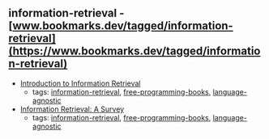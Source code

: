 information-retrieval - [www.bookmarks.dev/tagged/information-retrieval](https://www.bookmarks.dev/tagged/information-retrieval) 
---
* [Introduction to Information Retrieval](http://nlp.stanford.edu/IR-book/information-retrieval-book.html)
    * tags: [information-retrieval](../tags/information-retrieval.md), [free-programming-books](../tags/free-programming-books.md), [language-agnostic](../tags/language-agnostic.md)
* [Information Retrieval: A Survey](http://www.csee.umbc.edu/csee/research/cadip/readings/IR.report.120600.book.pdf)
    * tags: [information-retrieval](../tags/information-retrieval.md), [free-programming-books](../tags/free-programming-books.md), [language-agnostic](../tags/language-agnostic.md)
